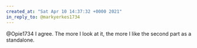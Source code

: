 ```yaml
---
created_at: "Sat Apr 10 14:37:32 +0000 2021"
in_reply_to: @markyerkes1734
---
```


@Opie1734 I agree. The more I look at it, the more I like the second part as a standalone.